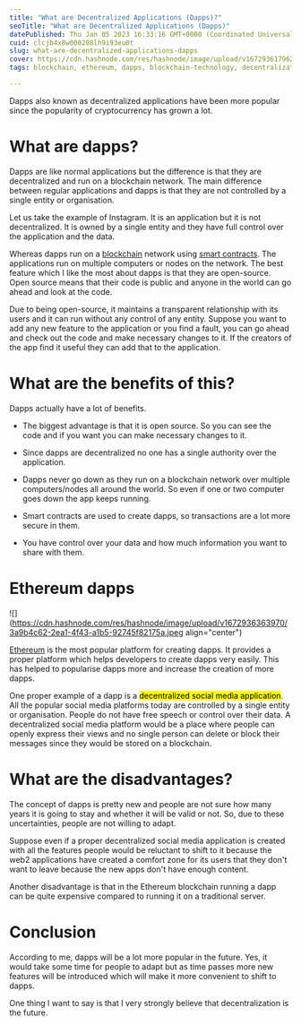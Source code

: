 ```yaml
---
title: "What are Decentralized Applications (Dapps)?"
seoTitle: "What are Decentralized Applications (Dapps)"
datePublished: Thu Jan 05 2023 16:33:16 GMT+0000 (Coordinated Universal Time)
cuid: clcjb4x8w000208lh9i93eu0t
slug: what-are-decentralized-applications-dapps
cover: https://cdn.hashnode.com/res/hashnode/image/upload/v1672936179625/4898c76b-57e2-48e7-b70e-329f47c119b0.png
tags: blockchain, ethereum, dapps, blockchain-technology, decentralization

---
```


Dapps also known as decentralized applications have been more popular since the popularity of cryptocurrency has grown a lot.

# What are dapps?

Dapps are like normal applications but the difference is that they are decentralized and run on a blockchain network. The main difference between regular applications and dapps is that they are not controlled by a single entity or organisation.

Let us take the example of Instagram. It is an application but it is not decentralized. It is owned by a single entity and they have full control over the application and the data.

Whereas dapps run on a [blockchain](https://blog.aniketbindhani.com/what-is-blockchain-technology-explained) network using [smart contracts](https://blog.aniketbindhani.com/what-is-a-smart-contract-in-blockchain). The applications run on multiple computers or nodes on the network. The best feature which I like the most about dapps is that they are open-source. Open source means that their code is public and anyone in the world can go ahead and look at the code.

Due to being open-source, it maintains a transparent relationship with its users and it can run without any control of any entity. Suppose you want to add any new feature to the application or you find a fault, you can go ahead and check out the code and make necessary changes to it. If the creators of the app find it useful they can add that to the application.

# What are the benefits of this?

Dapps actually have a lot of benefits.

* The biggest advantage is that it is open source. So you can see the code and if you want you can make necessary changes to it.
    
* Since dapps are decentralized no one has a single authority over the application.
    
* Dapps never go down as they run on a blockchain network over multiple computers/nodes all around the world. So even if one or two computer goes down the app keeps running.
    
* Smart contracts are used to create dapps, so transactions are a lot more secure in them.
    
* You have control over your data and how much information you want to share with them.
    

# Ethereum dapps

![](https://cdn.hashnode.com/res/hashnode/image/upload/v1672936363970/3a9b4c62-2ea1-4f43-a1b5-92745f82175a.jpeg align="center")

[Ethereum](https://blog.aniketbindhani.com/what-is-ethereum-and-ethereum-blockchain) is the most popular platform for creating dapps. It provides a proper platform which helps developers to create dapps very easily. This has helped to popularise dapps more and increase the creation of more dapps.

One proper example of a dapp is a <mark>decentralized social media application</mark>. All the popular social media platforms today are controlled by a single entity or organisation. People do not have free speech or control over their data. A decentralized social media platform would be a place where people can openly express their views and no single person can delete or block their messages since they would be stored on a blockchain.

# What are the disadvantages?

The concept of dapps is pretty new and people are not sure how many years it is going to stay and whether it will be valid or not. So, due to these uncertainties, people are not willing to adapt.

Suppose even if a proper decentralized social media application is created with all the features people would be reluctant to shift to it because the web2 applications have created a comfort zone for its users that they don't want to leave because the new apps don't have enough content.

Another disadvantage is that in the Ethereum blockchain running a dapp can be quite expensive compared to running it on a traditional server.

# Conclusion

According to me, dapps will be a lot more popular in the future. Yes, it would take some time for people to adapt but as time passes more new features will be introduced which will make it more convenient to shift to dapps.

One thing I want to say is that I very strongly believe that decentralization is the future.
